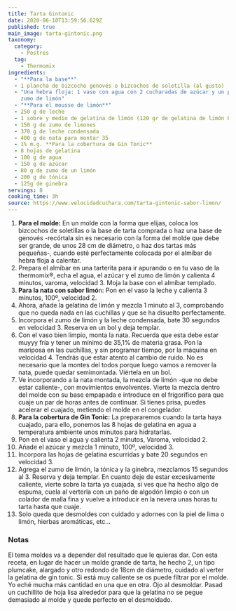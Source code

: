 ```yaml
---
title: Tarta Gintonic
date: 2020-06-10T13:59:56.629Z
published: true
main_image: tarta-gintonic.png
taxonomy:
  category:
    - Postres
  tag:
    - Thermomix
ingredients:
  - "**Para la base**"
  - 1 plancha de bizcocho genovés o bizcochos de soletilla (al gusto)
  - "Una hebra floja: 1 vaso con agua con 2 cucharadas de azúcar y un poco de
    zumo de limón"
  - "**Para el mousse de limón**"
  - 250 g de leche
  - 1 sobre y medio de gelatina de limón (120 gr de gelatina de limón Royal)
  - 150 g de zumo de limones
  - 370 g de leche condensada
  - 400 g de nata para montar 35
  - 1% m.g. **Para la cobertura de Gin Tonic**
  - 8 hojas de gelatina
  - 100 g de agua
  - 150 g de azúcar
  - 80 g de zumo de un limón
  - 200 g de tónica
  - 125g de ginebra
servings: 8
cooking_time: 3h
source: https://www.velocidadcuchara.com/tarta-gintonic-sabor-limon/
---
```

1. **Para el molde:** En un molde con la forma que elijas, coloca los bizcochos de soletillas o la base de tarta comprada o haz una base de genovés -recórtala sin es necesario con la forma del molde que debe ser grande, de unos 28 cm de diámetro, o haz dos tartas más pequeñas-, cuando esté perfectamente colocada por el almíbar de hebra floja a calentar.
2. Prepara el almíbar en una tarterita para ir apurando o en tu vaso de la thermomix®, echa el agua, el azúcar y el zumo de limón y calienta 4 minutos, varoma, velocidad 3. Moja la base con el almíbar templado.
3. **Para la nata con sabor limó**n: Pon en el vaso la leche y calienta 3 minutos, 100º, velocidad 2.
4. Ahora, añade la gelatina de limón y mezcla 1 minuto al 3, comprobando que no queda nada en las cuchillas y que se ha disuelto perfectamente.
5. Incorpora el zumo de limón y la leche condensada, bate 30 segundos en velocidad 3. Reserva en un bol y deja templar.
6. Con el vaso bien limpio, monta la nata. Recuerda que esta debe estar muyyy fría y tener un mínimo de 35,1% de materia grasa. Pon la mariposa en las cuchillas, y sin programar tiempo, por la máquina en velocidad 4. Tendrás que estar atento al cambio de ruido. No es necesario que la montes del todos porque luego vamos a remover la nata, puede quedar semimontada. Viértela en un bol.
7. Ve incorporando a la nata montada, la mezcla de limón -que no debe estar caliente-, con movimientos envolventes. Vierte la mezcla dentro del molde con su base empapada e introduce en el frigorífico para que cuaje un par de horas antes de continuar. Si tienes prisa, puedes acelerar el cuajado, metiendo el molde en el congelador.
8. **Para la cobertura de Gin Tonic:** La prepararemos cuando la tarta haya cuajado, para ello, ponemos las 8 hojas de gelatina en agua a temperatura ambiente unos minutos para hidratarlas.
9. Pon en el vaso el agua y calienta 2 minutos, Varoma, velocidad 2.
10. Añade el azúcar y mezcla 1 minuto, 100º, velocidad 3.
11. Incorpora las hojas de gelatina escurridas y bate 20 segundos en velocidad 3.
12. Agrega el zumo de limón, la tónica y la ginebra, mezclamos 15 segundos al 3. Reserva y deja templar. En cuanto deje de estar excesivamente caliente, vierte sobre la tarta ya cuajada, si ves que ha hecho algo de espuma, cuela al verterla con un paño de algodón limpio o con un colador de malla fina y vuelve a introducir en la nevera unas horas tu tarta hasta que cuaje.
13. Solo queda que desmoldes con cuidado y adornes con la piel de lima o limón, hierbas aromáticas, etc...

### Notas

El tema moldes va a depender del resultado que le quieras dar. Con esta receta, en lugar de hacer un molde grande de tarta, he hecho 2, un tipo plumcake, alargado y otro redondo de 18cm de diámetro, cuidado al verter la gelatina de gin tonic. Si está muy caliente se os puede filtrar por el molde. Yo eché mucha más cantidad en una que en otra. Ojo al desmoldar. Pasad un cuchillito de hoja lisa alrededor para que la gelatina no se pegue demasiado al molde y quede perfecto en el desmoldado.